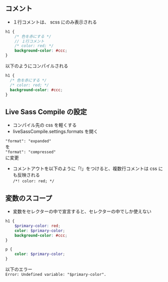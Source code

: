 ## コメント

* １行コメントは、 scss にのみ表示される

```style.scss
h1 {
    /* 色を赤にする */
    // １行コメント
    /* color: red; */
    background-color: #ccc;
}
```  
以下のようにコンパイルされる  
```style.css
h1 {
  /* 色を赤にする */
  /* color: red; */
  background-color: #ccc;
}
```

## Live Sass Compile の設定

* コンパイル先の css を軽くする
* liveSassCompile.settings.formats を開く

`"format": "expanded"`  
を  
`"format": "compressed"`  
に変更

* コメントアウトを以下のように「!」をつけると、複数行コメントは css にも反映される  
`/*! color: red; */`

## 変数のスコープ

* 変数をセレクターの中で宣言すると、セレクターの中でしか使えない  
```style.scss
h1 {
    $primary-color: red;
    color: $primary-color;
    background-color: #ccc;
}

p {
    color: $primary-color;
}
```

以下のエラー  
`Error: Undefined variable: "$primary-color".`
